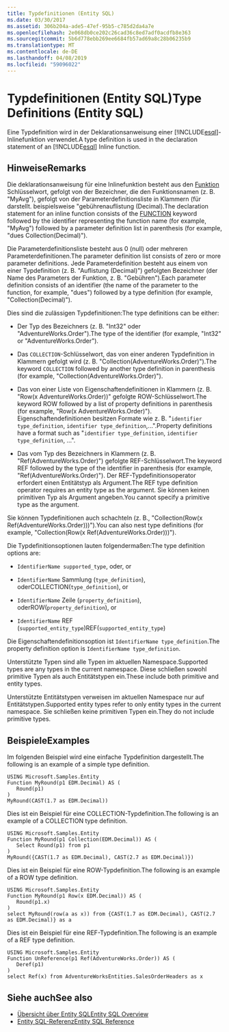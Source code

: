 ```yaml
---
title: Typdefinitionen (Entity SQL)
ms.date: 03/30/2017
ms.assetid: 306b204a-ade5-47ef-95b5-c785d2da4a7e
ms.openlocfilehash: 2e068db0ce202c26cad36c8ed7adf0acdfb8e363
ms.sourcegitcommit: 5b6d778ebb269ee6684fb57ad69a8c28b06235b9
ms.translationtype: MT
ms.contentlocale: de-DE
ms.lasthandoff: 04/08/2019
ms.locfileid: "59096022"
---
```

# <a name="type-definitions-entity-sql"></a><span data-ttu-id="49e6f-102">Typdefinitionen (Entity SQL)</span><span class="sxs-lookup"><span data-stu-id="49e6f-102">Type Definitions (Entity SQL)</span></span>
<span data-ttu-id="49e6f-103">Eine Typdefinition wird in der Deklarationsanweisung einer [!INCLUDE[esql](../../../../../../includes/esql-md.md)]-Inlinefunktion verwendet.</span><span class="sxs-lookup"><span data-stu-id="49e6f-103">A type definition is used in the declaration statement of an [!INCLUDE[esql](../../../../../../includes/esql-md.md)] Inline function.</span></span>  
  
## <a name="remarks"></a><span data-ttu-id="49e6f-104">Hinweise</span><span class="sxs-lookup"><span data-stu-id="49e6f-104">Remarks</span></span>  
 <span data-ttu-id="49e6f-105">Die deklarationsanweisung für eine Inlinefunktion besteht aus den [Funktion](../../../../../../docs/framework/data/adonet/ef/language-reference/function-entity-sql.md) Schlüsselwort, gefolgt von der Bezeichner, die den Funktionsnamen (z. B. "MyAvg"), gefolgt von der Parameterdefinitionsliste in Klammern (für darstellt. beispielsweise "gebührenauflistung (Decimal).</span><span class="sxs-lookup"><span data-stu-id="49e6f-105">The declaration statement for an inline function consists of the [FUNCTION](../../../../../../docs/framework/data/adonet/ef/language-reference/function-entity-sql.md) keyword followed by the identifier representing the function name (for example, "MyAvg") followed by a parameter definition list in parenthesis (for example, "dues Collection(Decimal)").</span></span>  
  
 <span data-ttu-id="49e6f-106">Die Parameterdefinitionsliste besteht aus 0 (null) oder mehreren Parameterdefinitionen.</span><span class="sxs-lookup"><span data-stu-id="49e6f-106">The parameter definition list consists of zero or more parameter definitions.</span></span> <span data-ttu-id="49e6f-107">Jede Parameterdefinition besteht aus einem von einer Typdefinition (z. B. "Auflistung (Decimal)") gefolgten Bezeichner (der Name des Parameters der Funktion, z. B. "Gebühren").</span><span class="sxs-lookup"><span data-stu-id="49e6f-107">Each parameter definition consists of an identifier (the name of the parameter to the function, for example, "dues") followed by a type definition (for example, "Collection(Decimal)").</span></span>  
  
 <span data-ttu-id="49e6f-108">Dies sind die zulässigen Typdefinitionen:</span><span class="sxs-lookup"><span data-stu-id="49e6f-108">The type definitions can be either:</span></span>  
  
-   <span data-ttu-id="49e6f-109">Der Typ des Bezeichners (z. B. "Int32" oder "AdventureWorks.Order").</span><span class="sxs-lookup"><span data-stu-id="49e6f-109">The type of the identifier (for example, "Int32" or "AdventureWorks.Order").</span></span>  
  
-   <span data-ttu-id="49e6f-110">Das `COLLECTION`-Schlüsselwort, das von einer anderen Typdefinition in Klammern gefolgt wird (z. B. "Collection(AdventureWorks.Order)").</span><span class="sxs-lookup"><span data-stu-id="49e6f-110">The keyword `COLLECTION` followed by another type definition in parenthesis (for example, "Collection(AdventureWorks.Order)").</span></span>  
  
-   <span data-ttu-id="49e6f-111">Das von einer Liste von Eigenschaftendefinitionen in Klammern (z. B. "Row(x AdventureWorks.Order))" gefolgte ROW-Schlüsselwort.</span><span class="sxs-lookup"><span data-stu-id="49e6f-111">The keyword ROW followed by a list of property definitions in parenthesis (for example, "Row(x AdventureWorks.Order)").</span></span> <span data-ttu-id="49e6f-112">Eigenschaftendefinitionen besitzen Formate wie z. B. "`identifier type_definition`, `identifier type_definition`,...".</span><span class="sxs-lookup"><span data-stu-id="49e6f-112">Property definitions have a format such as "`identifier type_definition`, `identifier type_definition`, ...".</span></span>  
  
-   <span data-ttu-id="49e6f-113">Das vom Typ des Bezeichners in Klammern (z. B. "Ref(AdventureWorks.Order)") gefolgte REF-Schlüsselwort.</span><span class="sxs-lookup"><span data-stu-id="49e6f-113">The keyword REF followed by the type of the identifier in parenthesis (for example, "Ref(AdventureWorks.Order)").</span></span> <span data-ttu-id="49e6f-114">Der REF-Typdefinitionsoperator erfordert einen Entitätstyp als Argument.</span><span class="sxs-lookup"><span data-stu-id="49e6f-114">The REF type definition operator requires an entity type as the argument.</span></span> <span data-ttu-id="49e6f-115">Sie können keinen primitiven Typ als Argument angeben.</span><span class="sxs-lookup"><span data-stu-id="49e6f-115">You cannot specify a primitive type as the argument.</span></span>  
  
 <span data-ttu-id="49e6f-116">Sie können Typdefinitionen auch schachteln (z. B., "Collection(Row(x Ref(AdventureWorks.Order)))").</span><span class="sxs-lookup"><span data-stu-id="49e6f-116">You can also nest type definitions (for example, "Collection(Row(x Ref(AdventureWorks.Order)))").</span></span>  
  
 <span data-ttu-id="49e6f-117">Die Typdefinitionsoptionen lauten folgendermaßen:</span><span class="sxs-lookup"><span data-stu-id="49e6f-117">The type definition options are:</span></span>  
  
-   `IdentifierName supported_type`<span data-ttu-id="49e6f-118">, oder</span><span class="sxs-lookup"><span data-stu-id="49e6f-118">, or</span></span>  
  
-   `IdentifierName` <span data-ttu-id="49e6f-119">Sammlung (`type_definition`), oder</span><span class="sxs-lookup"><span data-stu-id="49e6f-119">COLLECTION(`type_definition`), or</span></span>  
  
-   `IdentifierName` <span data-ttu-id="49e6f-120">Zeile (`property_definition`), oder</span><span class="sxs-lookup"><span data-stu-id="49e6f-120">ROW(`property_definition`), or</span></span>  
  
-   `IdentifierName` <span data-ttu-id="49e6f-121">REF (`supported_entity_type`)</span><span class="sxs-lookup"><span data-stu-id="49e6f-121">REF(`supported_entity_type`)</span></span>  
  
 <span data-ttu-id="49e6f-122">Die Eigenschaftendefinitionsoption ist `IdentifierName type_definition`.</span><span class="sxs-lookup"><span data-stu-id="49e6f-122">The property definition option is `IdentifierName type_definition`.</span></span>  
  
 <span data-ttu-id="49e6f-123">Unterstützte Typen sind alle Typen im aktuellen Namespace.</span><span class="sxs-lookup"><span data-stu-id="49e6f-123">Supported types are any types in the current namespace.</span></span> <span data-ttu-id="49e6f-124">Diese schließen sowohl primitive Typen als auch Entitätstypen ein.</span><span class="sxs-lookup"><span data-stu-id="49e6f-124">These include both primitive and entity types.</span></span>  
  
 <span data-ttu-id="49e6f-125">Unterstützte Entitätstypen verweisen im aktuellen Namespace nur auf Entitätstypen.</span><span class="sxs-lookup"><span data-stu-id="49e6f-125">Supported entity types refer to only entity types in the current namespace.</span></span> <span data-ttu-id="49e6f-126">Sie schließen keine primitiven Typen ein.</span><span class="sxs-lookup"><span data-stu-id="49e6f-126">They do not include primitive types.</span></span>  
  
## <a name="examples"></a><span data-ttu-id="49e6f-127">Beispiele</span><span class="sxs-lookup"><span data-stu-id="49e6f-127">Examples</span></span>  
 <span data-ttu-id="49e6f-128">Im folgenden Beispiel wird eine einfache Typdefinition dargestellt.</span><span class="sxs-lookup"><span data-stu-id="49e6f-128">The following is an example of a simple type definition.</span></span>  
  
```  
USING Microsoft.Samples.Entity  
Function MyRound(p1 EDM.Decimal) AS (  
   Round(p1)  
)  
MyRound(CAST(1.7 as EDM.Decimal))  
```  
  
 <span data-ttu-id="49e6f-129">Dies ist ein Beispiel für eine COLLECTION-Typdefinition.</span><span class="sxs-lookup"><span data-stu-id="49e6f-129">The following is an example of a COLLECTION type definition.</span></span>  
  
```  
USING Microsoft.Samples.Entity  
Function MyRound(p1 Collection(EDM.Decimal)) AS (  
   Select Round(p1) from p1  
)  
MyRound({CAST(1.7 as EDM.Decimal), CAST(2.7 as EDM.Decimal)})  
```  
  
 <span data-ttu-id="49e6f-130">Dies ist ein Beispiel für eine ROW-Typdefinition.</span><span class="sxs-lookup"><span data-stu-id="49e6f-130">The following is an example of a ROW type definition.</span></span>  
  
```  
USING Microsoft.Samples.Entity  
Function MyRound(p1 Row(x EDM.Decimal)) AS (  
   Round(p1.x)  
)  
select MyRound(row(a as x)) from {CAST(1.7 as EDM.Decimal), CAST(2.7 as EDM.Decimal)} as a  
```  
  
 <span data-ttu-id="49e6f-131">Dies ist ein Beispiel für eine REF-Typdefinition.</span><span class="sxs-lookup"><span data-stu-id="49e6f-131">The following is an example of a REF type definition.</span></span>  
  
```  
USING Microsoft.Samples.Entity  
Function UnReference(p1 Ref(AdventureWorks.Order)) AS (  
   Deref(p1)  
)  
select Ref(x) from AdventureWorksEntities.SalesOrderHeaders as x  
```  
  
## <a name="see-also"></a><span data-ttu-id="49e6f-132">Siehe auch</span><span class="sxs-lookup"><span data-stu-id="49e6f-132">See also</span></span>

- [<span data-ttu-id="49e6f-133">Übersicht über Entity SQL</span><span class="sxs-lookup"><span data-stu-id="49e6f-133">Entity SQL Overview</span></span>](../../../../../../docs/framework/data/adonet/ef/language-reference/entity-sql-overview.md)
- [<span data-ttu-id="49e6f-134">Entity SQL-Referenz</span><span class="sxs-lookup"><span data-stu-id="49e6f-134">Entity SQL Reference</span></span>](../../../../../../docs/framework/data/adonet/ef/language-reference/entity-sql-reference.md)
